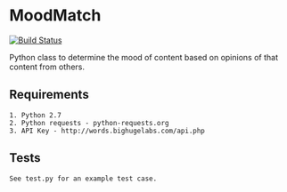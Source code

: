 # MoodMatch
[![Build Status](https://travis-ci.org/richardasaurus/moodmatch.png?branch=master)](https://travis-ci.org/richardasaurus/moodmatch)

Python class to determine the mood of content based on opinions of that content from others.

## Requirements

    1. Python 2.7
    2. Python requests - python-requests.org
    3. API Key - http://words.bighugelabs.com/api.php

## Tests

    See test.py for an example test case.


